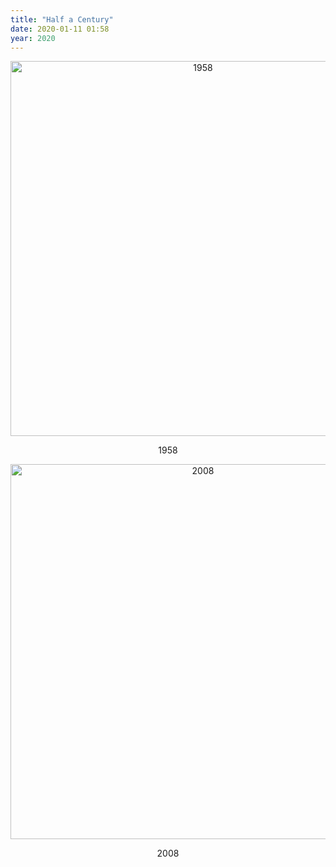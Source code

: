 ```yaml
---
title: "Half a Century"
date: 2020-01-11 01:58
year: 2020
---
```


<div align="center">
  <p><img src="{{ '/files/2020/01/mum-dad-1958.jpg' | relative_url }}" width="600" alt="1958" /></p>
  <p>1958</p>
</div>

<div align="center">
  <p><img src="{{ '/files/2020/01/mum-dad-2008.jpg' | relative_url }}" width="600" alt="2008" /></p>
  <p>2008</p>
</div>
